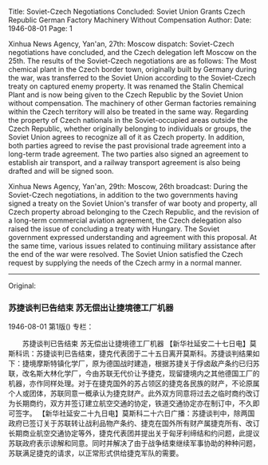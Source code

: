 Title: Soviet-Czech Negotiations Concluded: Soviet Union Grants Czech Republic German Factory Machinery Without Compensation
Author:
Date: 1946-08-01
Page: 1

Xinhua News Agency, Yan'an, 27th: Moscow dispatch: Soviet-Czech negotiations have concluded, and the Czech delegation left Moscow on the 25th. The results of the Soviet-Czech negotiations are as follows: The Most chemical plant in the Czech border town, originally built by Germany during the war, was transferred to the Soviet Union according to the Soviet-Czech treaty on captured enemy property. It was renamed the Stalin Chemical Plant and is now being given to the Czech Republic by the Soviet Union without compensation. The machinery of other German factories remaining within the Czech territory will also be treated in the same way. Regarding the property of Czech nationals in the Soviet-occupied areas outside the Czech Republic, whether originally belonging to individuals or groups, the Soviet Union agrees to recognize all of it as Czech property. In addition, both parties agreed to revise the past provisional trade agreement into a long-term trade agreement. The two parties also signed an agreement to establish air transport, and a railway transport agreement is also being drafted and will be signed soon.

Xinhua News Agency, Yan'an, 29th: Moscow, 26th broadcast: During the Soviet-Czech negotiations, in addition to the two governments having signed a treaty on the Soviet Union's transfer of war booty and property, all Czech property abroad belonging to the Czech Republic, and the revision of a long-term commercial aviation agreement, the Czech delegation also raised the issue of concluding a treaty with Hungary. The Soviet government expressed understanding and agreement with this proposal. At the same time, various issues related to continuing military assistance after the end of the war were resolved. The Soviet Union satisfied the Czech request by supplying the needs of the Czech army in a normal manner.



<hr /> 

Original: 


### 苏捷谈判已告结束  苏无偿出让捷境德工厂机器

1946-08-01
第1版()
专栏：

　　苏捷谈判已告结束
    苏无偿出让捷境德工厂机器
    【新华社延安二十七日电】莫斯科讯：苏捷谈判已告结束，捷克代表团于二十五日离开莫斯科。苏捷谈判结果如下：捷境摩斯特镇化学厂，原为德国战时建造，根据苏捷关于俘卤敌产条约已归苏联，改名斯大林化学厂，今由苏联无代价让予捷克，现留捷境内之其他德国工厂的机器，亦作同样处理。对于在捷克国外的苏占领区的捷克各民族的财产，不论原属个人或团体，苏联同意一概承认为捷克财产。此外双方同意将过去之临时商约改订为长期商约，双方并签订建立航空交通的协定，铁道交通协定亦在制订中，不久即可签字。
    【新华社延安二十九日电】莫斯科二十六日广播：苏捷谈判中，除两国政府已签订关于苏联转让战利品物产条约、捷克在国外所有财产属捷克所有、改订长期商业航空交通协定等外，捷克代表团并提出关于匈牙利缔结和约问题，此提议苏联政府表示谅解和同意。同时并解决了由于战争结束继续军事协助的种种问题，苏联满足捷克的请求，以正常形式供给捷克军队的需要。
